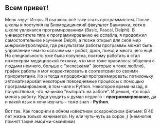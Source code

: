 ## Всем привет!

Меня зовут Игорь. Я пытаюсь всё таки стать программистом. После школы я поступил на Биомедицинский факультет Бауманки, хотя в школе увлекался програмированием (Basic, Pascal, Delphi).
В универститете тяга к программированию не ослабла, я продолжил самостоятельное изучение Delphi, а позже открыл для себя мир _микроконтроллеров_, где результатом работы программы может быть управление чем-то осязаемым - робот, дрон, поезд и много чего ещё.
Но специальность уже была получена, поэтому работать я стал инженером медицинской техники, что мне тоже нравилось: общения с людьми немного, больше с "железками" (которые я тоже люблю), график работы я мог корректировать в соответсвии со своими приоритетами. Но и тогда я продолжал программировать: потихоньку автоматизировал некоторые повседневные процессы с помощью программирования, в том чиле и Python.
Некоторое время назад, я почувствовал, что начинаю "выгорать на работе". И решил, что пора менять работу. Куда уходить я думал недолго - **программирование**, да и какой язык я хочу изучать - тоже знал - **Python**.

Вот так. Как говорили в обном известном оскароносном фильме: В 40 лет жизнь только начинается. Ну или чуть-чуть за сорок ;) (немногие помнят такие эмоджи-смайлики)
